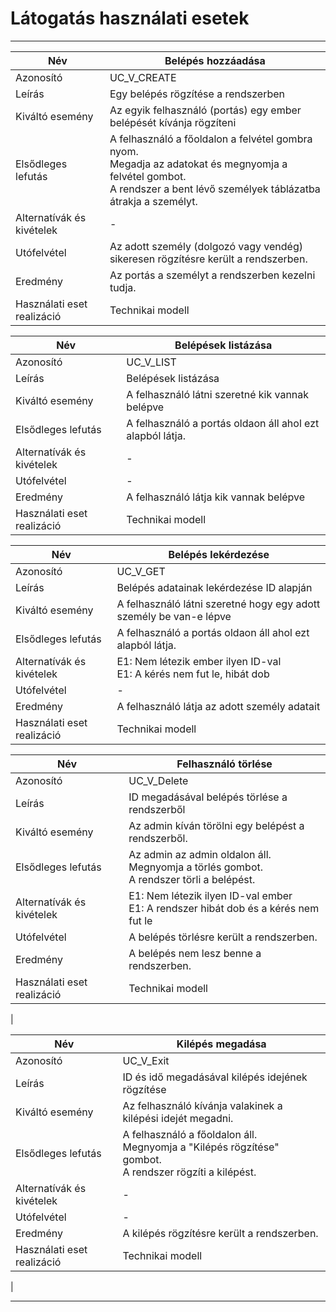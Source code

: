 # Látogatás használati esetek

---

| Név                        | Belépés hozzáadása                                                                                                                                                             |
|----------------------------|--------------------------------------------------------------------------------------------------------------------------------------------------------------------------------|
| Azonosító                  | UC_V_CREATE                                                                                                                                                                    |
| Leírás                     | Egy belépés rögzítése a rendszerben                                                                                                                                            |
| Kiváltó esemény            | Az egyik felhasználó (portás) egy ember belépését kívánja rögzíteni                                                                                                            |
| Elsődleges lefutás         | A felhasználó a főoldalon a felvétel gombra nyom.<br/> Megadja az adatokat és megnyomja a felvétel gombot.<br/>A rendszer a bent lévő személyek táblázatba átrakja a személyt. | 
| Alternatívák és kivételek  | -                                                                                                                                                                              | 
| Utófelvétel                | Az adott személy (dolgozó vagy vendég) sikeresen rögzítésre került a rendszerben.                                                                                              | 
| Eredmény                   | Az portás a személyt a rendszerben kezelni tudja.                                                                                                                              | 
| Használati eset realizáció | Technikai modell                                                                                                                                                               | 

| Név                        | Belépések listázása                                            |
|----------------------------|----------------------------------------------------------------|
| Azonosító                  | UC_V_LIST                                                      |
| Leírás                     | Belépések listázása                                            |
| Kiváltó esemény            | A felhasználó látni szeretné kik vannak belépve                |
| Elsődleges lefutás         | A felhasználó a portás oldaon áll ahol ezt alapból látja.<br/> | 
| Alternatívák és kivételek  | -                                                              | 
| Utófelvétel                | -                                                              | 
| Eredmény                   | A felhasználó látja kik vannak belépve                         | 
| Használati eset realizáció | Technikai modell                                               | 

| Név                        | Belépés lekérdezése                                                       |
|----------------------------|---------------------------------------------------------------------------|
| Azonosító                  | UC_V_GET                                                                  |
| Leírás                     | Belépés adatainak lekérdezése ID alapján                                  |
| Kiváltó esemény            | A felhasználó látni szeretné hogy egy adott személy be van-e lépve        |
| Elsődleges lefutás         | A felhasználó a portás oldaon áll ahol ezt alapból látja.<br/>            | 
| Alternatívák és kivételek  | E1: Nem létezik ember ilyen ID-val <br> E1: A kérés nem fut le, hibát dob | 
| Utófelvétel                | -                                                                         | 
| Eredmény                   | A felhasználó látja az adott személy adatait                              | 
| Használati eset realizáció | Technikai modell                                                          | 

| Név                        | Felhasználó törlése                                                                             |
|----------------------------|-------------------------------------------------------------------------------------------------|
| Azonosító                  | UC_V_Delete                                                                                     |
| Leírás                     | ID megadásával belépés törlése a rendszerből                                                    |
| Kiváltó esemény            | Az admin kíván törölni egy belépést a rendszerből.                                              |
| Elsődleges lefutás         | Az admin az admin oldalon áll.<br/> Megnyomja a törlés gombot.<br/>A rendszer törli a belépést. | 
| Alternatívák és kivételek  | E1: Nem létezik ilyen ID-val ember <br> E1: A rendszer hibát dob és a kérés nem fut le          | 
| Utófelvétel                | A belépés törlésre került a rendszerben.                                                        | 
| Eredmény                   | A belépés nem lesz benne a rendszerben.                                                         | 
| Használati eset realizáció | Technikai modell                                                                                | 
|

| Név                        | Kilépés megadása                                                                                               |
|----------------------------|----------------------------------------------------------------------------------------------------------------|
| Azonosító                  | UC_V_Exit                                                                                                      |
| Leírás                     | ID és idő megadásával kilépés idejének rögzítése                                                               |
| Kiváltó esemény            | Az felhasználó kívánja valakinek a kilépési idejét megadni.                                                    |
| Elsődleges lefutás         | A felhasználó a főoldalon áll.<br/> Megnyomja a "Kilépés rögzítése" gombot.<br/>A rendszer rögzíti a kilépést. | 
| Alternatívák és kivételek  | -                                                                                                              | 
| Utófelvétel                | -                                                                                                              | 
| Eredmény                   | A kilépés rögzítésre került a rendszerben.                                                                     | 
| Használati eset realizáció | Technikai modell                                                                                               | 
|

---